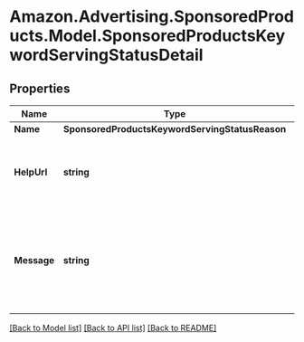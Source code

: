 # Amazon.Advertising.SponsoredProducts.Model.SponsoredProductsKeywordServingStatusDetail

## Properties

Name | Type | Description | Notes
------------ | ------------- | ------------- | -------------
**Name** | **SponsoredProductsKeywordServingStatusReason** |  | [optional] 
**HelpUrl** | **string** | A URL with additional information about the status identifier. | [optional] 
**Message** | **string** | A human-readable description of the status identifier specified in the name field. | [optional] 

[[Back to Model list]](../README.md#documentation-for-models) [[Back to API list]](../README.md#documentation-for-api-endpoints) [[Back to README]](../README.md)

